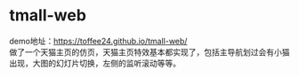 # tmall-web
demo地址：https://toffee24.github.io/tmall-web/ 
<br>做了一个天猫主页的仿页，天猫主页特效基本都实现了，包括主导航划过会有小猫出现，大图的幻灯片切换，左侧的监听滚动等等。
